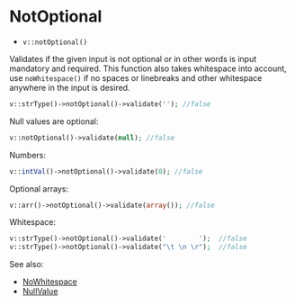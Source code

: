 # NotOptional

- `v::notOptional()`

Validates if the given input is not optional or in other words is input mandatory
and required. This function also takes whitespace into account, use `noWhitespace()`
if no spaces or linebreaks and other whitespace anywhere in the input is desired.

```php
v::strType()->notOptional()->validate(''); //false
```

Null values are optional:

```php
v::notOptional()->validate(null); //false
```

Numbers:

```php
v::intVal()->notOptional()->validate(0); //false
```

Optional arrays:

```php
v::arr()->notOptional()->validate(array()); //false
```

Whitespace:

```php
v::strType()->notOptional()->validate('        ');  //false
v::strType()->notOptional()->validate("\t \n \r");  //false
```

See also:

  * [NoWhitespace](NoWhitespace.md)
  * [NullValue](NullValue.md)
